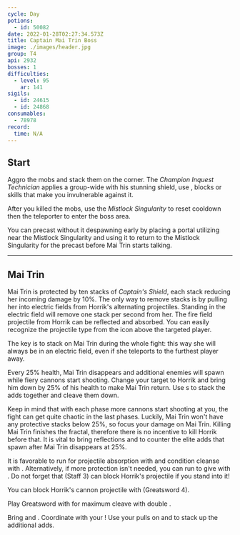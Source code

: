 ```yaml
---
cycle: Day
potions:
  - id: 50082
date: 2022-01-28T02:27:34.573Z
title: Captain Mai Trin Boss
image: ./images/header.jpg
group: T4
api: 2932
bosses: 1
difficulties:
  - level: 95
    ar: 141
sigils:
  - id: 24615
  - id: 24868
consumables:
  - 78978
record:
  time: N/A
---
```


<Grid>
<GridItem sm="12">

## Start

Aggro the mobs and stack them on the corner. The _Champion Inquest Technician_ applies a group-wide <Control name="Daze"/> with his stunning shield, use <Boon name="Stability"/>, blocks or skills that make you invulnerable against it.

After you killed the mobs, use the _Mistlock Singularity_ to reset cooldown then the teleporter to enter the boss area.

</GridItem>

<GridItem sm="8">

<Tabs>

<Tab specialization="Weaver">

You can precast <Skill name="Conjure Fiery Greatsword"/> without it despawning early by placing a portal utilizing <Item id="78978"/> near the Mistlock Singularity and using it to return to the Mistlock Singularity for the precast before Mai Trin starts talking.

</Tab>
</Tabs>
</GridItem>

<GridItem sm="4">

<MDImage src="images/start.jpg" caption="The start area"/>

</GridItem>
</Grid>

---

## Mai Trin <Item id="50082" disableText/>

<Grid>
<GridItem sm="7">

Mai Trin is protected by ten stacks of _Captain's Shield_, each stack reducing her incoming damage by 10%. The only way to remove stacks is by pulling her into electric fields from Horrik's alternating projectiles. Standing in the electric field will remove one stack per second from her. The fire field projectile from Horrik can be reflected and absorbed. You can easily recognize the projectile type from the icon above the targeted player.

The key is to stack on Mai Trin during the whole fight: this way she will always be in an electric field, even if she teleports to the furthest player away.

Every 25% health, Mai Trin disappears and additional enemies will spawn while fiery cannons start shooting. Change your target to Horrik and bring him down by 25% of his health to make Mai Trin return. Use <Control name="Pull"/>s to stack the adds together and cleave them down.

Keep in mind that with each phase more cannons start shooting at you, the fight can get quite chaotic in the last phases. Luckily, Mai Trin won't have any protective stacks below 25%, so focus your damage on Mai Trin. Killing Mai Trin finishes the fractal, therefore there is no incentive to kill Horrik before that. It is vital to bring reflections and <Boon name="Stability"/> to counter the elite adds that spawn after Mai Trin disappears at 25%.

<Tabs>
<Tab specialization="Revenant">

It is favorable to run <Skill name="Legendary Centaur Stance"/> for projectile absorption with <Skill name="Protective Solace"/> and condition cleanse with <Skill name=" Purifying Essence"/>. Alternatively, if more protection isn't needed, you can run <Skill name="Legendary Dwarf Stance"/> to give <Boon name="Stability"/> with <Skill name="Inspiring Reinforcement"/>. Do not forget that <Skill name="Warding Rift"/> (Staff 3) can block Horrik's projectile if you stand into it!

</Tab>
<Tab specialization="Soulbeast">

You can block Horrik's cannon projectile with <Skill name="Counterattack"/> (Greatsword 4).

</Tab>

<Tab specialization="Berserker">

Play Greatsword with <Skill name="blood reckoning"/> for maximum cleave with double <Skill name="arcdivider"/>.
</Tab>

<Tab specialization="Firebrand">

Bring <Skill name="mantraofliberation"/> and <Skill name="wallofreflection"/>. Coordinate with your <Specialization name="Renegade"/>! Use your pulls on <Skill name="Blazing Edge"/> and <TomeSkill name="Chapter 3: Heated Rebuke"/> to stack up the additional adds.

</Tab>
</Tabs>

</GridItem>

<GridItem sm="5">

<MDImage src="images/horrik.jpg" caption="First Mate Horrik"/>

<MDImage src="images/mai_trin.jpg" caption="Captain Mai Trin"/>

</GridItem>
</Grid>

